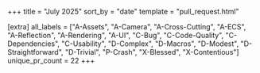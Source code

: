 +++
title = "July 2025"
sort_by = "date"
template = "pull_request.html"

[extra]
all_labels = ["A-Assets", "A-Camera", "A-Cross-Cutting", "A-ECS", "A-Reflection", "A-Rendering", "A-UI", "C-Bug", "C-Code-Quality", "C-Dependencies", "C-Usability", "D-Complex", "D-Macros", "D-Modest", "D-Straightforward", "D-Trivial", "P-Crash", "X-Blessed", "X-Contentious"]
unique_pr_count = 22
+++
